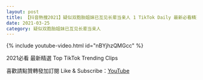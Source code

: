 ```yaml
---
layout: post
title: 【抖音熱搜2021】疑似双胞胎姐妹已互见长辈当亲人 1 TikTok Daily 最新必看精選合集2021 03 25
date: 2021-03-25
category: 疑似双胞胎姐妹已互见长辈当亲人
---
```


{% include youtube-video.html id="nBYjhzQMGcc" %}

2021必看 最新精選 Top TikTok Trending Clips

喜歡請點贊轉發加訂閱 Like & Subscribe：[YouTube](https://www.youtube.com/channel/UCAoR7VcanIPd04uEq_GIylA/videos)

